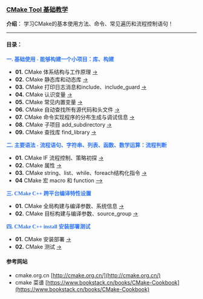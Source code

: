 ### [CMake Tool 基础教学](https://cmake.org/)
**介绍**： 学习CMake的基本使用方法、命令、常见遍历和流程控制语句！

----

#### 目录：

 <span style="color:#2c73ff;font-weight:600;font-family:宋体" >一. 基础使用 - 能够构建一个小项目：**库、构建**</span>

- **01.** CMake 体系结构与工作原理 [->](./contents/BasicStage/CMakeBasicknowledge.md)
- **02.** CMake 静态库和动态库 [->](./contents/BasicStage/CMakeBasicStaticAndDynamicLibrary.md)
- **03.** CMake 打印日志消息和include、include_guard [->](./contents/BasicStage/CMakeBasicMessageInclude.md) 
- **04.** CMake 认识变量 [->](./contents/BasicStage/CMakeBasicVariables.md)
- **05.** CMake 常见内置变量 [->](./contents/BasicStage/CMakeBasicNormalInVariables.md)
- **06.** CMake 自动查找所有源代码和头文件 [->](./contents/BasicStage/CMakeBasicFindSourceAndHead.md)
- **07.** CMake 命令实现程序的分布生成与调试信息 [->](./contents/BasicStage/CMakeCommandGenerator.md)
- **08.** CMake 子项目 add_subdirectory [->](./contents/BasicStage/CMakeBasicSubdirectory.md)
- **09.** CMake 查找库 find_library [->](./contents/BasicStage/CMakeFindLibrary.md)

 <span style="color:#2c73ff;font-weight:600;font-family:宋体" >二. 主要语法 - 流程语句、字符串、列表、函数、数学运算：**流程判断**</span>

* **01.** CMake IF 流程控制、策略初探 [->](./contents/GrammarStage/CMakeGrammarIFCommad.md)
* **02.** CMake 属性 [->](./contents/GrammarStage/CMakeGrammarProperty.md)
* **03.** CMake string、list、while、foreach结构化指令 [->](./contents/GrammarStage/CMakeStructuredInstruction.md)
* **04** CMake 宏 macro 和 function  [-->](./contents/GrammarStage/CMakeGrammarMacro.md)

 <span style="color:#2c73ff;font-weight:600;font-family:宋体" >三. CMake C++ 跨平台编译特性设置</span>

* **01.** CMake 全局构建与编译参数、系统信息 [->](./contents/CompileSetting/CMakeGenerate.md)
* **02.** CMake 目标构建与编译参数、source_group [->](./contents/CompileSetting/CMakeCompileSetting01.md)

 <span style="color:#2c73ff;font-weight:600;font-family:宋体" >四. CMake C++ install 安装部署测试</span>

* **01.** CMake 安装部署 [->](./contents/CompileSetting/CMakeInstall.md) 
* **02.** CMake 测试 [->](./contents/CompileSetting/CMakeTest.md) 





#### 参考网站

- cmake.org.cn [http://cmake.org.cn/](http://cmake.org.cn/)
- cmake 菜谱 [https://www.bookstack.cn/books/CMake-Cookbook](https://www.bookstack.cn/books/CMake-Cookbook)